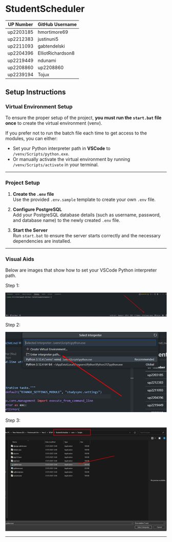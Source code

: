 # StudentScheduler
| UP Number | GitHub Username |
|-----------|----------------------|
| up2203185 | hmortimore69 |
| up2212383 | justinuni5 |
| up2211093 | gabtendelski |
| up2204396 | ElliotRichardson8 |
| up2219449 | ndunami |
| up2208860 | up2208860 |
| up2239194 | Tojux |

## Setup Instructions

### Virtual Environment Setup

To ensure the proper setup of the project, **you must run the `start.bat` file once** to create the virtual environment (venv).

If you prefer not to run the batch file each time to get access to the modules, you can either:

-   Set your Python interpreter path in **VSCode** to `/venv/Scripts/python.exe`.
-   Or manually activate the virtual environment by running `/venv/Scripts/activate` in your terminal.

----------

### Project Setup

1.  **Create the `.env` file**  
    Use the provided `.env.sample` template to create your own `.env` file.
    
2.  **Configure PostgreSQL**  
    Add your PostgreSQL database details (such as username, password, and database name) to the newly created `.env` file.
    
3.  **Start the Server**  
    Run `start.bat` to ensure the server starts correctly and the necessary dependencies are installed.
    

----------

### Visual Aids

Below are images that show how to set your VSCode Python interpreter path.

Step 1:

![Setup Image 1](docs/images/image.png)  

Step 2:

![Setup Image 2](docs/images/image2.png)  

Step 3:

![Setup Image 3](docs/images/image3.png)  

----------